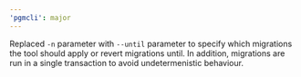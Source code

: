 ```yaml
---
'pgmcli': major
---
```


Replaced `-n` parameter with `--until` parameter to specify which migrations the tool should apply or revert migrations until. In addition, migrations are run in a single transaction to avoid undetermenistic behaviour.
